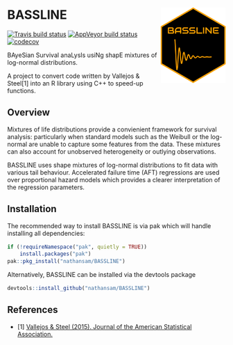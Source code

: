 # BASSLINE  <img src="man/figures/sticker.svg" align="right" width="150" />

 <!-- badges: start -->
  [![Travis build status](https://travis-ci.org/nathansam/BASSLINE.svg?branch=master)](https://travis-ci.org/nathansam/BASSLINE)
   [![AppVeyor build status](https://ci.appveyor.com/api/projects/status/github/nathansam/SMLN?branch=master&svg=true)](https://ci.appveyor.com/project/nathansam/SMLN)
  [![codecov](https://codecov.io/gh/nathansam/BASSLINE/branch/rcpp/graph/badge.svg)](https://codecov.io/gh/nathansam/SMLN)
  <!-- badges: end -->

BAyeSian Survival anaLysIs usiNg shapE mixtures of log-normal distributions.

A project to convert code written by Vallejos & Steel[1] into an R library using C++ to speed-up functions.  

## Overview

Mixtures of life distributions provide a convienient framework for survival analysis: particularly when standard models such as the Weibull or the log-normal are unable to capture some features from the data. These mixtures can also account for unobserved heterogeneity or outlying observations.  

BASSLINE uses shape mixtures of log-normal distributions to fit data with various tail behaviour. Accelerated failure time (AFT) regressions are used over proportional hazard models which provides a clearer interpretation of the regression parameters.  


## Installation

The recommended way to install BASSLINE is via pak which will handle installing all dependencies: 
```R
if (!requireNamespace("pak", quietly = TRUE))
    install.packages("pak")
pak::pkg_install("nathansam/BASSLINE")
```

Alternatively, BASSLINE can be installed via the devtools package

```R
devtools::install_github("nathansam/BASSLINE")
```

## References 
- [1] <a href="http://dx.doi.org/10.1080/01621459.2014.923316">Vallejos & Steel (2015). Journal of the American Statistical Association. </a>
